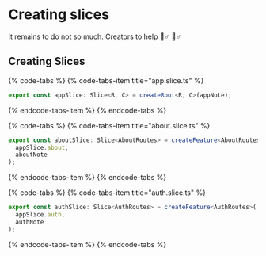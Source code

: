 # Creating slices

It remains to do not so much. Creators to help 🧙♂ 🧞♂ 

## Creating Slices

{% code-tabs %}
{% code-tabs-item title="app.slice.ts" %}
```typescript
export const appSlice: Slice<R, C> = createRoot<R, C>(appNote);
```
{% endcode-tabs-item %}
{% endcode-tabs %}



{% code-tabs %}
{% code-tabs-item title="about.slice.ts" %}
```typescript
export const aboutSlice: Slice<AboutRoutes> = createFeature<AboutRoutes>(
  appSlice.about,
  aboutNote
);
```
{% endcode-tabs-item %}
{% endcode-tabs %}



{% code-tabs %}
{% code-tabs-item title="auth.slice.ts" %}
```typescript
export const authSlice: Slice<AuthRoutes> = createFeature<AuthRoutes>(
  appSlice.auth,
  authNote
);
```
{% endcode-tabs-item %}
{% endcode-tabs %}

